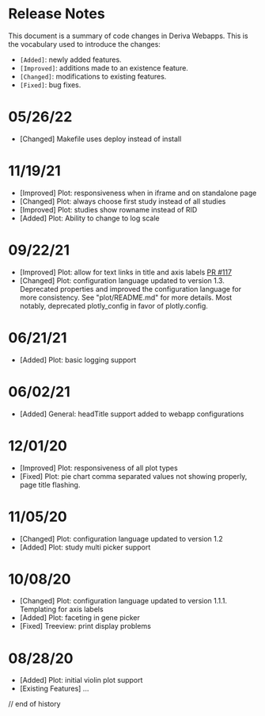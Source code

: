 # Release Notes

This document is a summary of code changes in Deriva Webapps. This is the vocabulary used to introduce the changes:
  - `[Added]`: newly added features.
  - `[Improved]`: additions made to an existence feature.
  - `[Changed]`: modifications to existing features.
  - `[Fixed]`: bug fixes.

# 05/26/22
  - [Changed] Makefile uses deploy instead of install

# 11/19/21
  - [Improved] Plot: responsiveness when in iframe and on standalone page
  - [Changed] Plot: always choose first study instead of all studies
  - [Improved] Plot: studies show rowname instead of RID
  - [Added] Plot: Ability to change to log scale

# 09/22/21
 - [Improved] Plot: allow for text links in title and axis labels [PR #117](https://github.com/informatics-isi-edu/deriva-webapps/pull/117)
 - [Changed] Plot: configuration language updated to version 1.3. Deprecated properties and improved the configuration language for more consistency. See "plot/README.md" for more details. Most notably, deprecated plotly_config in favor of plotly.config.

# 06/21/21
 - [Added] Plot: basic logging support

# 06/02/21
 - [Added] General: headTitle support added to webapp configurations

# 12/01/20
 - [Improved] Plot: responsiveness of all plot types
 - [Fixed] Plot: pie chart comma separated values not showing properly, page title flashing.

# 11/05/20
 - [Changed] Plot: configuration language updated to version 1.2
 - [Added] Plot: study multi picker support

# 10/08/20
 - [Changed] Plot: configuration language updated to version 1.1.1. Templating for axis labels
 - [Added] Plot: faceting in gene picker
 - [Fixed] Treeview: print display problems

# 08/28/20
 - [Added] Plot: initial violin plot support
 - [Existing Features] ...

// end of history
